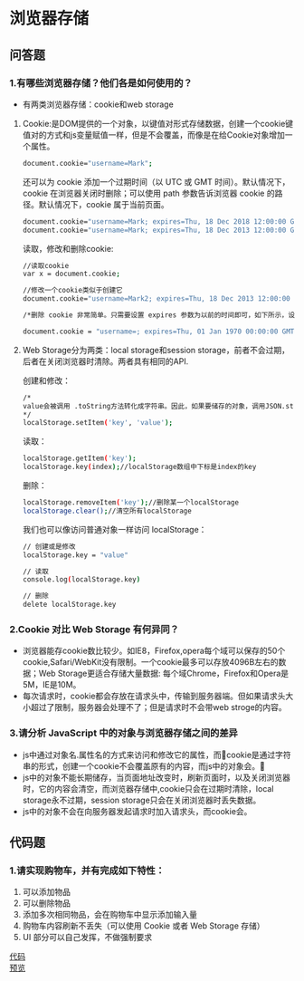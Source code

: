 # 浏览器存储

## 问答题

### 1.有哪些浏览器存储？他们各是如何使用的？

- 有两类浏览器存储：cookie和web storage

1. Cookie:是DOM提供的一个对象，以键值对形式存储数据，创建一个cookie键值对的方式和js变量赋值一样，但是不会覆盖，而像是在给Cookie对象增加一个属性。

    ```bash
    document.cookie="username=Mark";
    ```

    还可以为 cookie 添加一个过期时间（以 UTC 或 GMT 时间）。默认情况下，cookie 在浏览器关闭时删除；可以使用 path 参数告诉浏览器 cookie 的路径。默认情况下，cookie 属于当前页面。

    ```bash
    document.cookie="username=Mark; expires=Thu, 18 Dec 2018 12:00:00 GMT";
    document.cookie="username=Mark; expires=Thu, 18 Dec 2013 12:00:00 GMT; path=/";
    ```

    读取，修改和删除cookie:

    ```bash
    //读取cookie
    var x = document.cookie;

    //修改一个cookie类似于创建它
    document.cookie="username=Mark2; expires=Thu, 18 Dec 2013 12:00:00 GMT; path=/";

    /*删除 cookie 非常简单。只需要设置 expires 参数为以前的时间即可，如下所示，设置为 Thu, 01 Jan 1970 00:00:00 GMT，且不需要指定cookie的值*/

    document.cookie = "username=; expires=Thu, 01 Jan 1970 00:00:00 GMT";

    ```

2. Web Storage分为两类：local storage和session storage，前者不会过期，后者在关闭浏览器时清除。两者具有相同的API.

    创建和修改：

    ```bash
    /*
    value会被调用 .toString方法转化成字符串。因此，如果要储存的对象，调用JSON.stringify(obj)来序列化成字符串
    */
    localStorage.setItem('key', 'value');
    ```

    读取：

    ```bash
    localStorage.getItem('key');
    localStorage.key(index);//localStorage数组中下标是index的key
    ```

    删除：

    ```bash
    localStorage.removeItem('key');//删除某一个localStorage
    localStorage.clear();//清空所有localStorage
    ```

    我们也可以像访问普通对象一样访问 localStorage：

    ```bash
    // 创建或是修改
    localStorage.key = "value"

    // 读取
    console.log(localStorage.key)

    // 删除
    delete localStorage.key
    ```

### 2.Cookie 对比 Web Storage 有何异同？

- 浏览器能存cookie数比较少。如IE8，Firefox,opera每个域可以保存的50个cookie,Safari/WebKit没有限制。一个cookie最多可以存放4096B左右的数据；Web Storage更适合存储大量数据:
每个域Chrome，Firefox和Opera是5M，IE是10M。
- 每次请求时，cookie都会存放在请求头中，传输到服务器端。但如果请求头大小超过了限制，服务器会处理不了；但是请求时不会带web stroge的内容。

### 3.请分析 JavaScript 中的对象与浏览器存储之间的差异

- js中通过对象名.属性名的方式来访问和修改它的属性，而cookie是通过字符串的形式，创建一个cookie不会覆盖原有的内容，而js中的对象会。
- js中的对象不能长期储存，当页面地址改变时，刷新页面时，以及关闭浏览器时，它的内容会清空，而浏览器存储中,cookie只会在过期时清除，local storage永不过期，session storage只会在关闭浏览器时丢失数据。
- js中的对象不会在向服务器发起请求时加入请求头，而cookie会。

## 代码题

### 1.请实现购物车，并有完成如下特性：

1. 可以添加物品
2. 可以删除物品
3. 添加多次相同物品，会在购物车中显示添加输入量
4. 购物车内容刷新不丢失（可以使用 Cookie 或者 Web Storage 存储）
5. UI 部分可以自己发挥，不做强制要求

[代码]()  
[预览]()
